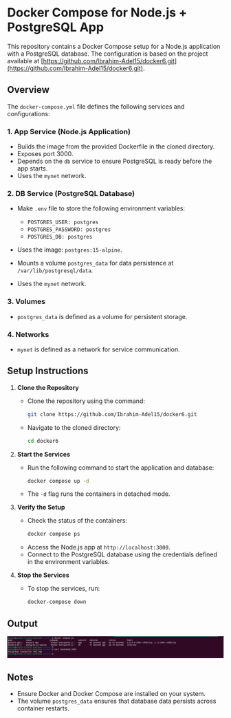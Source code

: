 # Docker Compose for Node.js + PostgreSQL App

This repository contains a Docker Compose setup for a Node.js application with a PostgreSQL database. The configuration is based on the project available at [https://github.com/Ibrahim-Adel15/docker6.git](https://github.com/Ibrahim-Adel15/docker6.git).

## Overview

The `docker-compose.yml` file defines the following services and configurations:

### 1. App Service (Node.js Application)
- Builds the image from the provided Dockerfile in the cloned directory.
- Exposes port 3000.
- Depends on the `db` service to ensure PostgreSQL is ready before the app starts.
- Uses the `mynet` network.

### 2. DB Service (PostgreSQL Database)
- Make `.env` file to store the following environment variables:
  - `POSTGRES_USER: postgres`
  - `POSTGRES_PASSWORD: postgres`
  - `POSTGRES_DB: postgres`
- Uses the image: `postgres:15-alpine`.

- Mounts a volume `postgres_data` for data persistence at `/var/lib/postgresql/data`.
- Uses the `mynet` network.

### 3. Volumes
- `postgres_data` is defined as a volume for persistent storage.

### 4. Networks
- `mynet` is defined as a network for service communication.

## Setup Instructions

1. **Clone the Repository**
   - Clone the repository using the command:
     ```bash
     git clone https://github.com/Ibrahim-Adel15/docker6.git
     ```
   - Navigate to the cloned directory:
     ```bash
     cd docker6
     ```

2. **Start the Services**
   - Run the following command to start the application and database:
     ```bash
     docker compose up -d
     ```
   - The `-d` flag runs the containers in detached mode.

3. **Verify the Setup**
   - Check the status of the containers:
     ```bash
     docker compose ps
     ```
   - Access the Node.js app at `http://localhost:3000`.
   - Connect to the PostgreSQL database using the credentials defined in the environment variables.

4. **Stop the Services**
   - To stop the services, run:
     ```bash
     docker-compose down
     ```

## Output

![alt text](Images/result.png)

## Notes
- Ensure Docker and Docker Compose are installed on your system.
- The volume `postgres_data` ensures that database data persists across container restarts.